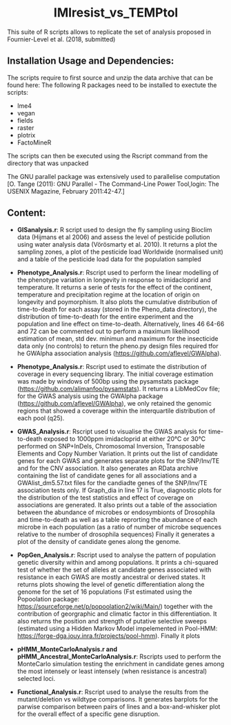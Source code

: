 <h1 align="center">IMIresist_vs_TEMPtol</h1>
This suite of R scripts allows to replicate the set of analysis proposed in Fournier-Level et al. (2018, submitted)

## Installation Usage and Dependencies:
The scripts require to first source and unzip the data archive that can be found here: 
The following R packages need to be installed to exectute the scripts:
- lme4
- vegan
- fields
- raster
- plotrix
- FactoMineR

The scripts can then be executed using the Rscript command from the directory that was unpacked

The GNU parallel package was extensively used to parallelise computation [O. Tange (2011): GNU Parallel - The Command-Line Power Tool,login: The USENIX Magazine, February 2011:42-47.]

## Content:

- **GISanalysis.r**:
  R script used to design the fly sampling using Bioclim data (Hijmans et al 2006) and assess the level of pesticide pollution using water analysis data (Vörösmarty et al. 2010).
  It returns a plot the sampling zones, a plot of the pesticide load Worldwide (normalised unit) and a table of the pesticide load data for the population sampled
  
- **Phenotype_Analysis.r**:
  Rscript used to perform the linear modelling of the phenotype variation in longevity in response to imidacloprid and temperature.
  It returns a serie of tests for the effect of the continent, temperature and precipitation regime at the location of origin on longevity and poymorphism. It also plots the cumulative distribution of time-to-death for each assay (stored in the Pheno_data directory), the distribution of time-to-death for the entire experiment and the population and line effect on time-to-death.
  Alternatively, lines 46 64-66 and 72 can be commented out to perform a maximum likelihood estimation of mean, std dev. minimun and maximum for the insecticide data only (no controls) to return the pheno.py design files required tfor he GWAlpha association analysis (https://github.com/aflevel/GWAlpha).

- **Phenotype_Analysis.r**:
  Rscript used to estimate the distribution of coverage in every sequencing library. The initial coverage estimation was made by windows of 500bp using the pysamstats package (https://github.com/alimanfoo/pysamstats). 
  It returns a LibMedCov file; for the GWAS analysis using the GWAlpha package (https://github.com/aflevel/GWAlpha), we only retained the genomic regions that showed a coverage within the interquartile distribution of each pool (q25).

- **GWAS_Analysis.r**:
  Rscript used to visualise the GWAS analysis for time-to-death exposed to 1000ppm imidacloprid at either 20°C or 30°C performed on SNP+InDels, Chromosomal Inversion, Transposable Elements and Copy Number Variation.
  It prints out the list of candidate genes for each GWAS and generates separate plots for the SNP/Inv/TE and for the CNV association. It also generates an RData archive containing the list of candidate genes for all associations and a GWAlist_dm5.57.txt files for the candiadte genes of the SNP/Inv/TE association tests only. If Graph_dia in line 17 is True, diagnostic plots for the distribution of the test statistics and effect of coverage on associations are generated.
  It also prints out a table of the association between the abundance of microbes or endosymbionts of Drosophila and time-to-death as well as a table reprorting the abundance of each microbe in each population (as a ratio of number of microbe sequences relative to the number of drosophila sequences)
  Finally it generates a plot of the density of candidate genes along the genome.
 
 - **PopGen_Analysis.r**:
  Rscript used to analyse the pattern of population genetic diversity within and among populations.
  It prints a chi-squared test of whether the set of alleles at candidate genes associated with resistance in each GWAS are mostly ancestral or derived states.
  It returns plots showing the level of genetic differentiation along the genome for the set of 16 populations (Fst estimated using the Popoolation package: https://sourceforge.net/p/popoolation2/wiki/Main/) together with the contribution of georgraphic and climatic factor in this differentiation. It also returns the position and strength of putative selective sweeps (estimated using a Hidden Markov Model impelemented in Pool-HMM: https://forge-dga.jouy.inra.fr/projects/pool-hmm). Finally it plots
  
- **pHMM_MonteCarloAnalysis.r and pHMM_Ancestral_MonteCarloAnalysis.r**:
  Rscripts used to perform the MonteCarlo simulation testing the enrichment in candidate genes among the most intensely or least intensely (when resistance is ancestral) selected loci.

 - **Functional_Analysis.r**:
  Rscript used to analyse the results from the mutant/deletion vs wildtype comparisons. It generates barplots for the parwise comparison between pairs of lines and a box-and-whisker plot for the overall effect of a specific gene disruption.
  
